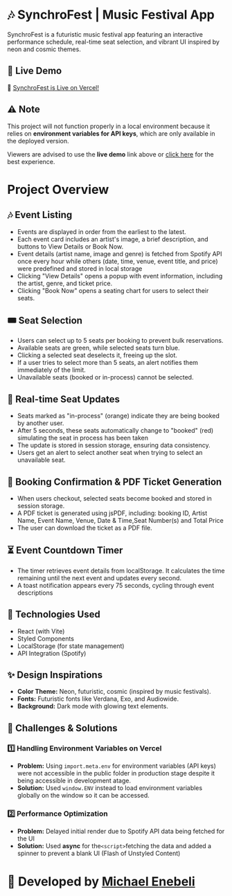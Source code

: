 # 🎶 SynchroFest  | Music Festival App

SynchroFest is a futuristic music festival app featuring an interactive performance schedule, real-time seat selection, and vibrant UI inspired by neon and cosmic themes.

## 🚀 Live Demo  
🔗 [SynchroFest is Live on Vercel!](https://synchrofest.vercel.app)

## ⚠️ Note  
This project will not function properly in a local environment because it relies on **environment variables for API keys**, which are only available in the deployed version.  

Viewers are advised to use the **live demo** link above or [click here](https://synchrofest.vercel.app) for the best experience.
# Project Overview
## 🎶 Event Listing
* Events are displayed in order from the earliest to the latest.
* Each event card includes an artist's image, a brief description, and buttons to View Details or Book Now.
* Event details (artist name, image and genre) is fetched from Spotify API once every hour while others (date, time, venue, event title, and price) were predefined and stored in local storage
*  Clicking "View Details" opens a popup with event information, including the artist, genre, and ticket price.
* Clicking "Book Now" opens a seating chart for users to select their seats.
## 🎟️ Seat Selection
* Users can select up to 5 seats per booking to prevent bulk reservations.
* Available seats are green, while selected seats turn blue.
* Clicking a selected seat deselects it, freeing up the slot.
* If a user tries to select more than 5 seats, an alert notifies them immediately of the limit.
* Unavailable seats (booked or in-process) cannot be selected.
##  🔄  Real-time Seat Updates
* Seats marked as "in-process" (orange) indicate they are being booked by another user.
* After 5 seconds, these seats automatically change to "booked" (red) simulating the seat in process has been taken
* The update is stored in session storage, ensuring data consistency.
* Users get an alert to select another seat when trying to select an unavailable seat.
## 📜 Booking Confirmation & PDF Ticket Generation
 * When users checkout, selected seats become booked and stored in session storage.
 * A PDF ticket is generated using jsPDF, including:
 booking ID, Artist Name, Event Name, Venue, Date & Time,Seat Number(s) and Total Price
* The user can download the ticket as a PDF file.
## ⏳ Event Countdown Timer
* The timer retrieves event details from localStorage. It calculates the time remaining until the next event and updates every second.
* A toast notification appears every 75 seconds, cycling through event descriptions
## 🔹 Technologies Used
* React (with Vite)
* Styled Components
* LocalStorage (for state management)
* API Integration (Spotify)
## ✨ Design Inspirations
* **Color Theme:** Neon, futuristic, cosmic (inspired by music festivals).
* **Fonts:** Futuristic fonts like Verdana, Exo, and Audiowide.
* **Background:** Dark mode with glowing text elements.

## 🚀 Challenges & Solutions
### 1️⃣ Handling Environment Variables on Vercel
* **Problem:** Using `import.meta.env` for environment variables (API keys) were not accessible in the public folder in production stage despite it being accessible in development atage.
* **Solution:** Used `window.ENV` instead to load environment variables globally on the window so it can be accessed.

### 2️⃣ Performance Optimization
* **Problem:** Delayed initial render due to Spotify API data being fetched for the UI
* **Solution:** Used **async** for the`<script>`fetching the data and added a spinner to prevent a blank UI (Flash of Unstyled Content)

# 📧 Developed by [Michael Enebeli](https://www.michaelenebeli.com.ng/)